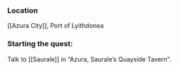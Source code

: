 ### Location
[[Azura City]], Port of Lyithdonea
### Starting the quest: 
Talk to [[Saurale]] in “Azura, Saurale’s Quayside Tavern”.